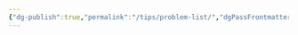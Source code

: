 ```yaml
---
{"dg-publish":true,"permalink":"/tips/problem-list/","dgPassFrontmatter":true,"noteIcon":""}
---
```


